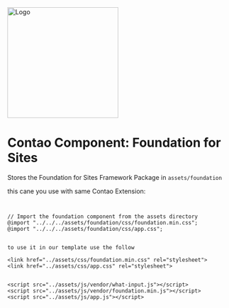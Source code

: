 <img src="https://raw.githubusercontent.com/jedoCodes/package-metadata/3728dc750472881a48aca6075efd7f4dc8af7356/meta/jedocodes/logo.svg" alt="Logo" width="250" height="auto">

# Contao Component: Foundation for Sites
Stores the Foundation for Sites Framework Package in `assets/foundation`


this cane you use with same Contao Extension:


```


// Import the foundation component from the assets directory
@import "../../../assets/foundation/css/foundation.min.css";
@import "../../../assets/foundation/css/app.css";


```



```
to use it in our template use the follow

<link href="../assets/css/foundation.min.css" rel="stylesheet">
<link href="../assets/css/app.css" rel="stylesheet">


<script src="../assets/js/vendor/what-input.js"></script>
<script src="../assets/js/vendor/foundation.min.js"></script>
<script src="../assets/js/app.js"></script>

```
